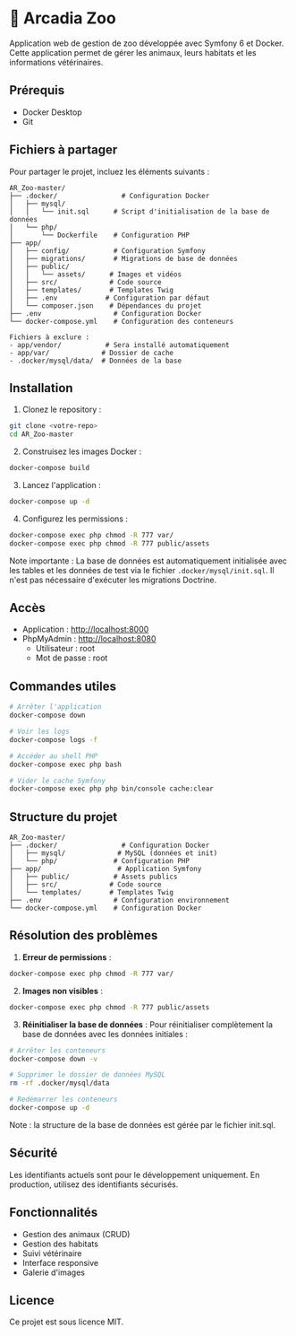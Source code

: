 # 🦁 Arcadia Zoo

Application web de gestion de zoo développée avec Symfony 6 et Docker. Cette application permet de gérer les animaux, leurs habitats et les informations vétérinaires.

##  Prérequis

- Docker Desktop
- Git

##  Fichiers à partager

Pour partager le projet, incluez les éléments suivants :
```
AR_Zoo-master/
├── .docker/                # Configuration Docker
│   ├── mysql/
│   │   └── init.sql      # Script d'initialisation de la base de données
│   └── php/
│       └── Dockerfile    # Configuration PHP
├── app/
│   ├── config/           # Configuration Symfony
│   ├── migrations/       # Migrations de base de données
│   ├── public/          
│   │   └── assets/      # Images et vidéos
│   ├── src/             # Code source
│   ├── templates/       # Templates Twig
│   ├── .env            # Configuration par défaut
│   └── composer.json    # Dépendances du projet
├── .env                  # Configuration Docker
└── docker-compose.yml    # Configuration des conteneurs

Fichiers à exclure :
- app/vendor/           # Sera installé automatiquement
- app/var/             # Dossier de cache
- .docker/mysql/data/  # Données de la base
```

##  Installation

1. Clonez le repository :
```bash
git clone <votre-repo>
cd AR_Zoo-master
```

2. Construisez les images Docker :
```bash
docker-compose build
```



3. Lancez l'application :
```bash
docker-compose up -d
```

4. Configurez les permissions :
```bash
docker-compose exec php chmod -R 777 var/
docker-compose exec php chmod -R 777 public/assets
```


 Note importante : La base de données est automatiquement initialisée avec les tables et les données de test via le fichier `.docker/mysql/init.sql`. Il n'est pas nécessaire d'exécuter les migrations Doctrine.

## Accès

- Application : [http://localhost:8000](http://localhost:8000)
- PhpMyAdmin : [http://localhost:8080](http://localhost:8080)
  - Utilisateur : root
  - Mot de passe : root

##  Commandes utiles

```bash
# Arrêter l'application
docker-compose down

# Voir les logs
docker-compose logs -f

# Accéder au shell PHP
docker-compose exec php bash

# Vider le cache Symfony
docker-compose exec php php bin/console cache:clear
```

##  Structure du projet

```
AR_Zoo-master/
├── .docker/                # Configuration Docker
│   ├── mysql/             # MySQL (données et init)
│   └── php/              # Configuration PHP
├── app/                   # Application Symfony
│   ├── public/           # Assets publics
│   ├── src/             # Code source
│   └── templates/       # Templates Twig
├── .env                  # Configuration environnement
└── docker-compose.yml    # Configuration Docker
```

##  Résolution des problèmes

1. **Erreur de permissions** :
```bash
docker-compose exec php chmod -R 777 var/
```

2. **Images non visibles** :
```bash
docker-compose exec php chmod -R 777 public/assets
```

3. **Réinitialiser la base de données** :
Pour réinitialiser complètement la base de données avec les données initiales :
```bash
# Arrêter les conteneurs
docker-compose down -v

# Supprimer le dossier de données MySQL
rm -rf .docker/mysql/data

# Redémarrer les conteneurs
docker-compose up -d
```

 Note : la structure de la base de données est gérée par le fichier init.sql.

##  Sécurité

 Les identifiants actuels sont pour le développement uniquement. En production, utilisez des identifiants sécurisés.

##  Fonctionnalités

- Gestion des animaux (CRUD)
- Gestion des habitats
- Suivi vétérinaire
- Interface responsive
- Galerie d'images

##  Licence

Ce projet est sous licence MIT. 